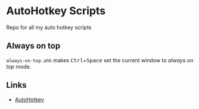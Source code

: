 # AutoHotkey Scripts

Repo for all my auto hotkey scripts

## Always on top

`always-on-top.ahk` makes <kbd>Ctrl</kbd>+<kbd>Space</kbd> set the current window to *always on top* mode.

## Links

* [AutoHotkey](https://www.autohotkey.com/)
